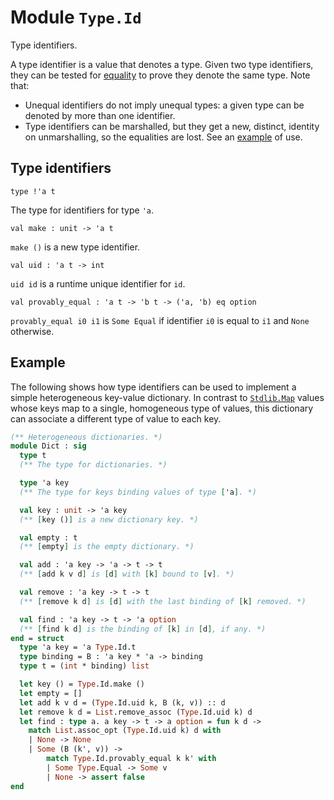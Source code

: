 
# Module `Type.Id`

Type identifiers.

A type identifier is a value that denotes a type. Given two type identifiers, they can be tested for [equality](./#val-provably_equal) to prove they denote the same type. Note that:

- Unequal identifiers do not imply unequal types: a given type can be denoted by more than one identifier.
- Type identifiers can be marshalled, but they get a new, distinct, identity on unmarshalling, so the equalities are lost.
See an [example](./#example) of use.


## Type identifiers

```
type !'a t
```
The type for identifiers for type `'a`.

```
val make : unit -> 'a t
```
`make ()` is a new type identifier.

```
val uid : 'a t -> int
```
`uid id` is a runtime unique identifier for `id`.

```
val provably_equal : 'a t -> 'b t -> ('a, 'b) eq option
```
`provably_equal i0 i1` is `Some Equal` if identifier `i0` is equal to `i1` and `None` otherwise.


## Example

The following shows how type identifiers can be used to implement a simple heterogeneous key-value dictionary. In contrast to [`Stdlib.Map`](./Stdlib-Map.md) values whose keys map to a single, homogeneous type of values, this dictionary can associate a different type of value to each key.

```ocaml
(** Heterogeneous dictionaries. *)
module Dict : sig
  type t
  (** The type for dictionaries. *)

  type 'a key
  (** The type for keys binding values of type ['a]. *)

  val key : unit -> 'a key
  (** [key ()] is a new dictionary key. *)

  val empty : t
  (** [empty] is the empty dictionary. *)

  val add : 'a key -> 'a -> t -> t
  (** [add k v d] is [d] with [k] bound to [v]. *)

  val remove : 'a key -> t -> t
  (** [remove k d] is [d] with the last binding of [k] removed. *)

  val find : 'a key -> t -> 'a option
  (** [find k d] is the binding of [k] in [d], if any. *)
end = struct
  type 'a key = 'a Type.Id.t
  type binding = B : 'a key * 'a -> binding
  type t = (int * binding) list

  let key () = Type.Id.make ()
  let empty = []
  let add k v d = (Type.Id.uid k, B (k, v)) :: d
  let remove k d = List.remove_assoc (Type.Id.uid k) d
  let find : type a. a key -> t -> a option = fun k d ->
    match List.assoc_opt (Type.Id.uid k) d with
    | None -> None
    | Some (B (k', v)) ->
        match Type.Id.provably_equal k k' with
        | Some Type.Equal -> Some v
        | None -> assert false
end
```